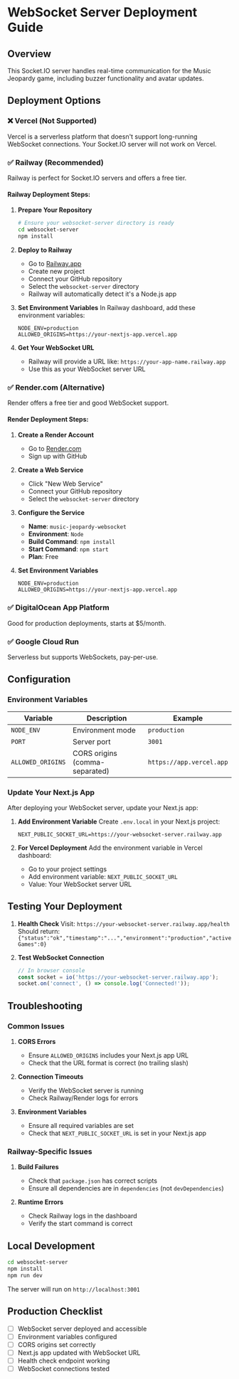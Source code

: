 # WebSocket Server Deployment Guide

## Overview
This Socket.IO server handles real-time communication for the Music Jeopardy game, including buzzer functionality and avatar updates.

## Deployment Options

### ❌ Vercel (Not Supported)
Vercel is a serverless platform that doesn't support long-running WebSocket connections. Your Socket.IO server will not work on Vercel.

### ✅ Railway (Recommended)
Railway is perfect for Socket.IO servers and offers a free tier.

#### Railway Deployment Steps:

1. **Prepare Your Repository**
   ```bash
   # Ensure your websocket-server directory is ready
   cd websocket-server
   npm install
   ```

2. **Deploy to Railway**
   - Go to [Railway.app](https://railway.app)
   - Create new project
   - Connect your GitHub repository
   - Select the `websocket-server` directory
   - Railway will automatically detect it's a Node.js app

3. **Set Environment Variables**
   In Railway dashboard, add these environment variables:
   ```
   NODE_ENV=production
   ALLOWED_ORIGINS=https://your-nextjs-app.vercel.app
   ```

4. **Get Your WebSocket URL**
   - Railway will provide a URL like: `https://your-app-name.railway.app`
   - Use this as your WebSocket server URL

### ✅ Render.com (Alternative)
Render offers a free tier and good WebSocket support.

#### Render Deployment Steps:

1. **Create a Render Account**
   - Go to [Render.com](https://render.com)
   - Sign up with GitHub

2. **Create a Web Service**
   - Click "New Web Service"
   - Connect your GitHub repository
   - Select the `websocket-server` directory

3. **Configure the Service**
   - **Name**: `music-jeopardy-websocket`
   - **Environment**: `Node`
   - **Build Command**: `npm install`
   - **Start Command**: `npm start`
   - **Plan**: Free

4. **Set Environment Variables**
   ```
   NODE_ENV=production
   ALLOWED_ORIGINS=https://your-nextjs-app.vercel.app
   ```

### ✅ DigitalOcean App Platform
Good for production deployments, starts at $5/month.

### ✅ Google Cloud Run
Serverless but supports WebSockets, pay-per-use.

## Configuration

### Environment Variables

| Variable | Description | Example |
|----------|-------------|---------|
| `NODE_ENV` | Environment mode | `production` |
| `PORT` | Server port | `3001` |
| `ALLOWED_ORIGINS` | CORS origins (comma-separated) | `https://app.vercel.app` |

### Update Your Next.js App

After deploying your WebSocket server, update your Next.js app:

1. **Add Environment Variable**
   Create `.env.local` in your Next.js project:
   ```
   NEXT_PUBLIC_SOCKET_URL=https://your-websocket-server.railway.app
   ```

2. **For Vercel Deployment**
   Add the environment variable in Vercel dashboard:
   - Go to your project settings
   - Add environment variable: `NEXT_PUBLIC_SOCKET_URL`
   - Value: Your WebSocket server URL

## Testing Your Deployment

1. **Health Check**
   Visit: `https://your-websocket-server.railway.app/health`
   Should return: `{"status":"ok","timestamp":"...","environment":"production","activeGames":0}`

2. **Test WebSocket Connection**
   ```javascript
   // In browser console
   const socket = io('https://your-websocket-server.railway.app');
   socket.on('connect', () => console.log('Connected!'));
   ```

## Troubleshooting

### Common Issues

1. **CORS Errors**
   - Ensure `ALLOWED_ORIGINS` includes your Next.js app URL
   - Check that the URL format is correct (no trailing slash)

2. **Connection Timeouts**
   - Verify the WebSocket server is running
   - Check Railway/Render logs for errors

3. **Environment Variables**
   - Ensure all required variables are set
   - Check that `NEXT_PUBLIC_SOCKET_URL` is set in your Next.js app

### Railway-Specific Issues

1. **Build Failures**
   - Check that `package.json` has correct scripts
   - Ensure all dependencies are in `dependencies` (not `devDependencies`)

2. **Runtime Errors**
   - Check Railway logs in the dashboard
   - Verify the start command is correct

## Local Development

```bash
cd websocket-server
npm install
npm run dev
```

The server will run on `http://localhost:3001`

## Production Checklist

- [ ] WebSocket server deployed and accessible
- [ ] Environment variables configured
- [ ] CORS origins set correctly
- [ ] Next.js app updated with WebSocket URL
- [ ] Health check endpoint working
- [ ] WebSocket connections tested 